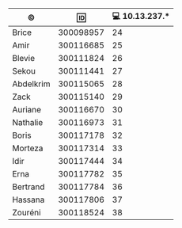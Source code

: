 

|:copyright:|:id:     |:computer: 10.13.237.*|
|-----------|---------|---------------|
|Brice      |300098957|24|
|Amir       |300116685|25|
|Blevie     |300111824|26|
|Sekou      |300111441|27|
|Abdelkrim  |300115065|28|
|Zack       |300115140|29|
|Auriane    |300116670|30|
|Nathalie   |300116973|31|
|Boris      |300117178|32|
|Morteza    |300117314|33|
|Idir       |300117444|34|
|Erna       |300117782|35|
|Bertrand   |300117784|36|
|Hassana    |300117806|37|
|Zouréni    |300118524|38|

